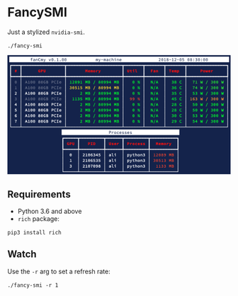 # FancySMI

Just a stylized `nvidia-smi`.

```shell
./fancy-smi
```

![](preview.png)

## Requirements
* Python 3.6 and above
* `rich` package:
 
```shell
pip3 install rich
```

## Watch
Use the `-r` arg to set a refresh rate:
```shell
./fancy-smi -r 1
```

